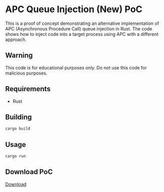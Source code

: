 # APC Queue Injection (New) PoC

This is a proof of concept demonstrating an alternative implementation of APC (Asynchronous Procedure Call) queue injection in Rust. The code shows how to inject code into a target process using APC with a different approach.

## Warning
This code is for educational purposes only. Do not use this code for malicious purposes.

## Requirements
- Rust

## Building
```bash
cargo build
```

## Usage
```bash
cargo run
```

## Download PoC
[Download](https://download.5mukx.site/#/home?url=https://github.com/Whitecat18/Rust-for-Malware-Development/tree/main/Process-Injection/apc_queue_inject_new)